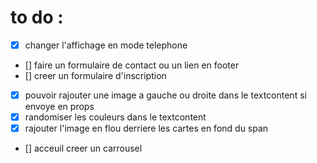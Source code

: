 # to do :

- [x] changer l'affichage en mode telephone
- [] faire un formulaire de contact ou un lien en footer
- [] creer un formulaire d'inscription
- [x] pouvoir rajouter une image a gauche ou droite dans le textcontent si envoye en props
- [x] randomiser les couleurs dans le textcontent
- [x] rajouter l'image en flou derriere les cartes en fond du span
- [] acceuil creer un carrousel
